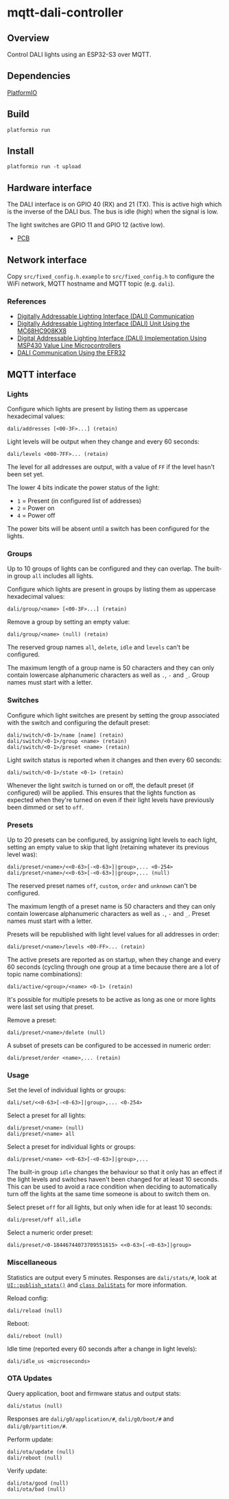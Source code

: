 # mqtt-dali-controller

## Overview
Control DALI lights using an ESP32-S3 over MQTT.

## Dependencies
[PlatformIO](https://platformio.org/)

## Build
`platformio run`

## Install
`platformio run -t upload`

## Hardware interface
The DALI interface is on GPIO 40 (RX) and 21 (TX). This is active high which is
the inverse of the DALI bus. The bus is idle (high) when the signal is low.

The light switches are GPIO 11 and GPIO 12 (active low).

* [PCB](https://github.com/edinburghhacklab/dali-pcb)

## Network interface
Copy `src/fixed_config.h.example` to `src/fixed_config.h` to configure the WiFi
network, MQTT hostname and MQTT topic (e.g. `dali`).

### References

* [Digitally Addressable Lighting Interface (DALI) Communication](https://ww1.microchip.com/downloads/en/AppNotes/01465A.pdf)
* [Digitally Addressable Lighting Interface (DALI) Unit Using the MC68HC908KX8](https://www.nxp.com/docs/en/reference-manual/DRM004.pdf)
* [Digital Addressable Lighting Interface (DALI) Implementation Using MSP430 Value Line Microcontrollers](https://www.ti.com/lit/an/slaa422a/slaa422a.pdf)
* [DALI Communication Using the EFR32](https://www.silabs.com/documents/public/application-notes/an1220-efr32-dali.pdf)

## MQTT interface

### Lights

Configure which lights are present by listing them as uppercase hexadecimal
values:
```
dali/addresses [<00-3F>...] (retain)
```

Light levels will be output when they change and every 60 seconds:
```
dali/levels <000-7FF>... (retain)
```
The level for all addresses are output, with a value of `FF` if the level hasn't
been set yet.

The lower 4 bits indicate the power status of the light:
* `1` = Present (in configured list of addresses)
* `2` = Power on
* `4` = Power off

The power bits will be absent until a switch has been configured for the lights.

### Groups

Up to 10 groups of lights can be configured and they can overlap. The built-in
group `all` includes all lights.

Configure which lights are present in groups by listing them as uppercase hexadecimal
values:
```
dali/group/<name> [<00-3F>...] (retain)
```

Remove a group by setting an empty value:
```
dali/group/<name> (null) (retain)
```

The reserved group names `all`, `delete`, `idle` and `levels` can't be configured.

The maximum length of a group name is 50 characters and they can only contain
lowercase alphanumeric characters as well as `.`, `-` and `_`. Group names must
start with a letter.

### Switches

Configure which light switches are present by setting the group associated with
the switch and configuring the default preset:
```
dali/switch/<0-1>/name [name] (retain)
dali/switch/<0-1>/group <name> (retain)
dali/switch/<0-1>/preset <name> (retain)
```

Light switch status is reported when it changes and then every 60 seconds:
```
dali/switch/<0-1>/state <0-1> (retain)
```

Whenever the light switch is turned on or off, the default preset (if
configured) will be applied. This ensures that the lights function as expected
when they're turned on even if their light levels have previously been dimmed or
set to `off`.

### Presets

Up to 20 presets can be configured, by assigning light levels to each light,
setting an empty value to skip that light (retaining whatever its previous level
was):
```
dali/preset/<name>/<<0-63>[-<0-63>]|group>,... <0-254>
dali/preset/<name>/<<0-63>[-<0-63>]|group>,... (null)
```

The reserved preset names `off`, `custom`, `order` and `unknown` can't be
configured.

The maximum length of a preset name is 50 characters and they can only contain
lowercase alphanumeric characters as well as `.`, `-` and `_`. Preset names must
start with a letter.

Presets will be republished with light level values for all addresses in order:
```
dali/preset/<name>/levels <00-FF>... (retain)
```

The active presets are reported as on startup, when they change and every 60
seconds (cycling through one group at a time because there are a lot of topic
name combinations):
```
dali/active/<group>/<name> <0-1> (retain)
```
It's possible for multiple presets to be active as long as
one or more lights were last set using that preset.

Remove a preset:
```
dali/preset/<name>/delete (null)
```

A subset of presets can be configured to be accessed in numeric order:
```
dali/preset/order <name>,... (retain)
```

### Usage

Set the level of individual lights or groups:

```
dali/set/<<0-63>[-<0-63>]|group>,... <0-254>
```

Select a preset for all lights:

```
dali/preset/<name> (null)
dali/preset/<name> all
```

Select a preset for individual lights or groups:

```
dali/preset/<name> <<0-63>[-<0-63>]|group>,...
```

The built-in group `idle` changes the behaviour so that it only has an effect
if the light levels and switches haven't been changed for at least 10 seconds.
This can be used to avoid a race condition when deciding to automatically turn
off the lights at the same time someone is about to switch them on.

Select preset `off` for all lights, but only when idle for at least 10 seconds:
```
dali/preset/off all,idle
```

Select a numeric order preset:
```
dali/preset/<0-18446744073709551615> <<0-63>[-<0-63>]|group>
```

### Miscellaneous

Statistics are output every 5 minutes. Responses are `dali/stats/#`, look at
[`UI::publish_stats()`](src/ui.cpp) and [`class DaliStats`](src/dali.h) for more
information.

Reload config:
```
dali/reload (null)
```

Reboot:
```
dali/reboot (null)
```

Idle time (reported every 60 seconds after a change in light levels):
```
dali/idle_us <microseconds>
```

### OTA Updates

Query application, boot and firmware status and output stats:
```
dali/status (null)
```
Responses are `dali/g0/application/#`, `dali/g0/boot/#` and
`dali/g0/partition/#`.

Perform update:
```
dali/ota/update (null)
dali/reboot (null)
```

Verify update:
```
dali/ota/good (null)
dali/ota/bad (null)
```

